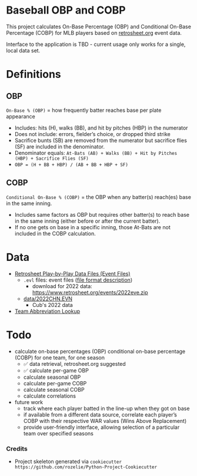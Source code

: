 # Baseball OBP and COBP

This project calculates On-Base Percentage (OBP) and Conditional On-Base Percentage (COBP) for MLB
players based on [retrosheet.org](retrosheet.org) event data.

Interface to the application is TBD - current usage only works for a single, local data set.

# Definitions 
## OBP
`On-Base % (OBP)` = how frequently batter reaches base per plate appearance

- Includes: hits (H), walks (BB), and hit by pitches (HBP) in the numerator
- Does not include: errors, fielder’s choice, or dropped third strike
- Sacrifice bunts (SB) are removed from the numerator but sacrifice flies (SF) are
included in the denominator.
- Denominator equals: `At-Bats (AB) + Walks (BB) + Hit by Pitches (HBP) + Sacrifice
Flies (SF)`
- `OBP = (H + BB + HBP) / (AB + BB + HBP + SF)`

## COBP
`Conditional On-Base % (COBP)` = the OBP when any batter(s) reach(es) base in the
same inning.
- Includes same factors as OBP but requires other batter(s) to reach base in the same
inning (either before or after the current batter).
- If no one gets on base in a specific inning, those At-Bats are not included in the
COBP calculation.

# Data
- [Retrosheet Play-by-Play Data Files (Event Files)](https://www.retrosheet.org/game.htm)
  - `.evl` files: event files ([file format description](https://www.retrosheet.org/eventfile.htm))
    - download for 2022 data: https://www.retrosheet.org/events/2022eve.zip
  - [data/2022CHN.EVN](data/2022CHN.EVN)
    - Cub's 2022 data
- [Team Abbreviation Lookup](https://www.retrosheet.org/TEAMABR.TXT)

# Todo
- calculate on-base percentages (OBP) conditional on-base percentage (COBP) for one team, for one season
    - ✅ data retrieval, retrosheet.org suggested
    - ✅ calculate per-game OBP
    - calculate seasonal OBP
    - calculate per-game COBP
    - calculate seasonal COBP
    - calculate correlations
- future work
    - track where each player batted in the line-up when they got on base
    - if available from a different data source, correlate each player’s COBP with their respective WAR values (Wins Above Replacement)
    - provide user-friendly interface, allowing selection of a particular team over specified seasons

### Credits
- Project skeleton generated via `cookiecutter https://github.com/rozelie/Python-Project-Cookiecutter`